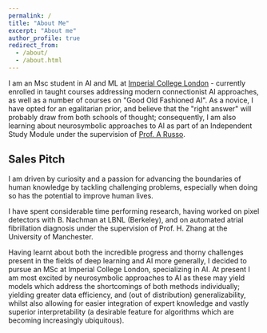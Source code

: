 ```yaml
---
permalink: /
title: "About Me"
excerpt: "About me"
author_profile: true
redirect_from: 
  - /about/
  - /about.html
---
```

I am an Msc student in AI and ML at [Imperial College London](https://www.imperial.ac.uk/computing/research/artificial-intelligence/') - currently enrolled in taught courses addressing modern connectionist AI approaches, as well as a number of courses on "Good Old Fashioned AI". As a novice, I have opted for an egalitarian prior, and believe that the "right answer" will probably draw from both schools of thought; consequently, I am also learning about neurosymbolic approaches to AI as part of an Independent Study Module under the supervision of [Prof. A Russo](https://wp.doc.ic.ac.uk/arusso/).

## Sales Pitch
I am driven by curiosity and a passion for advancing the boundaries of human knowledge by tackling challenging problems, especially when doing so has the potential to improve human lives.

I have spent considerable time performing research, having worked on pixel detectors with B. Nachman at LBNL (Berkeley), and on automated atrial fibrillation diagnosis under the supervision of Prof. H. Zhang at the University of Manchester.

Having learnt about both the incredible progress and thorny challenges present in the fields of deep learning and AI more generally, I decided to pursue an MSc at Imperial College London, specializing in AI. At present I am most excited by neurosymbolic approaches to AI as these may yield models which address the shortcomings of both methods individually; yielding greater data efficiency, and (out of distribution) generalizability, whilst also allowing for easier integration of expert knowledge and vastly superior interpretability (a desirable feature for algorithms which are becoming increasingly ubiquitous). 